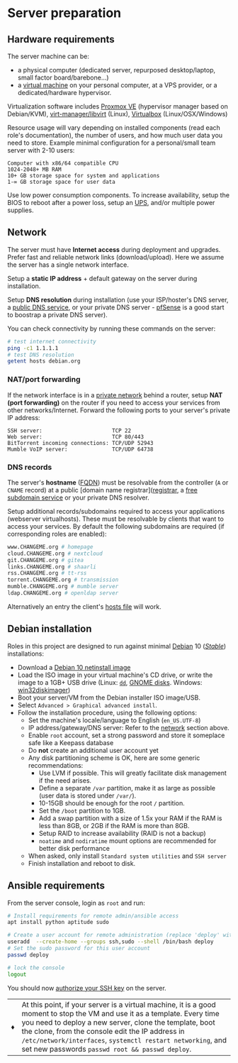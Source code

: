 # Server preparation

## Hardware requirements

The server machine can be:
 - a physical computer (dedicated server, repurposed desktop/laptop, small factor board/barebone...)
 - a [virtual machine](https://en.wikipedia.org/wiki/Virtualization) on your personal computer, at a VPS provider, or a dedicated/hardware hypervisor.

Virtualization software includes [Proxmox VE](https://en.wikipedia.org/wiki/Proxmox_Virtual_Environment) (hypervisor manager based on Debian/KVM), [virt-manager/libvirt](https://en.wikipedia.org/wiki/Virtual_Machine_Manager) (Linux), [Virtualbox](https://en.wikipedia.org/wiki/VirtualBox) (Linux/OSX/Windows)

Resource usage will vary depending on installed components (read each role's documentation), the number of users, and how much user data you need to store. Example minimal configuration for a personal/small team server with 2-10 users:

```
Computer with x86/64 compatible CPU
1024-2048+ MB RAM
10+ GB storage space for system and applications
1-∞ GB storage space for user data
```

Use low power consumption components. To increase availability, setup the BIOS to reboot after a power loss, setup an [UPS](https://en.wikipedia.org/wiki/Uninterruptible_power_supply), and/or multiple power supplies.


## Network

The server must have **Internet access** during deployment and upgrades. Prefer fast and reliable network links (download/upload). Here we assume the server has a single network interface.

Setup a **static IP address** + default gateway on the server during installation.

Setup **DNS resolution** during installation (use your ISP/hoster's DNS server, a [public DNS service](https://en.wikipedia.org/wiki/Public_recursive_name_server), or your private DNS server - [pfSense](https://en.wikipedia.org/wiki/PfSense) is a good start to boostrap a private DNS server).

You can check connectivity by running these commands on the server:

```bash
# test internet connectivity
ping -c1 1.1.1.1
# test DNS resolution
getent hosts debian.org
```


### NAT/port forwarding

If the network interface is in a [private network](https://en.wikipedia.org/wiki/Private_network#Private_IPv4_addresses) behind a router, setup **NAT (port forwarding)** on the router if you need to access your services from other networks/Internet. Forward the following ports to your server's private IP address:

```
SSH server:                      TCP 22
Web server:                      TCP 80/443
BitTorrent incoming connections: TCP/UDP 52943
Mumble VoIP server:              TCP/UDP 64738
```


### DNS records

The server's **hostname** ([FQDN](https://en.wikipedia.org/wiki/Fully_qualified_domain_name)) must be resolvable from the controller (`A` or `CNAME` record) at a public [domain name registrar]([registrar](https://en.wikipedia.org/wiki/Domain_name_registrar), a [free subdomain service](https://freedns.afraid.org/domain/registry/) or your private DNS resolver.

Setup additional records/subdomains required to access your applications (webserver virtualhosts). These must be resolvable by clients that want to access your services. By default the following subdomains are required (if corresponding roles are enabled):

```bash
www.CHANGEME.org # homepage
cloud.CHANGEME.org # nextcloud
git.CHANGEME.org # gitea
links.CHANGEME.org # shaarli
rss.CHANGEME.org # tt-rss
torrent.CHANGEME.org # transmission
mumble.CHANGEME.org # mumble server
ldap.CHANGEME.org # openldap server
```

Alternatively an entry the client's [hosts file](https://en.wikipedia.org/wiki/Hosts_%28file%29) will work.


## Debian installation

Roles in this project are designed to run against minimal [Debian](https://www.debian.org/) 10 ([_Stable_](https://wiki.debian.org/DebianStable)) installations:

- Download a [Debian 10 netinstall image](https://cdimage.debian.org/debian-cd/current/amd64/iso-cd/)
- Load the ISO image in your virtual machine's CD drive, or write the image to a 1GB+ USB drive (Linux: [`dd`](https://wiki.archlinux.org/index.php/USB_flash_installation_media#In_GNU.2FLinux), [GNOME disks](https://www.techrepublic.com/article/how-to-create-disk-images-using-gnome-disk/). Windows: [win32diskimager](http://sourceforge.net/projects/win32diskimager/))
- Boot your server/VM from the Debian installer ISO image/USB.
- Select `Advanced > Graphical advanced install`.
- Follow the installation procedure, using the following options:
  - Set the machine's locale/language to English (`en_US.UTF-8`)
  - IP address/gateway/DNS server: Refer to the [network](#network) section above.
  - Enable `root` account, set a strong password and store it someplace safe like a Keepass database
  - Do **not** create an additional user account yet
  - Any disk partitioning scheme is OK, here are some generic recommendations:
    - Use LVM if possible. This will greatly facilitate disk management if the need arises.
    - Define a separate `/var` partition, make it as large as possible (user data is stored under `/var/`).
    - 10-15GB should be enough for the root `/` partition.
    - Set the `/boot` partition to 1GB.
    - Add a swap partition with a size of 1.5x your RAM if the RAM is less than 8GB, or 2GB if the RAM is more than 8GB.
    - Setup RAID to increase availability (RAID is not a backup)
    - `noatime` and `nodiratime` mount options are recommended for better disk performance
  - When asked, only install `Standard system utilities` and `SSH server`
  - Finish installation and reboot to disk.


## Ansible requirements

From the server console, login as `root` and run:

```bash
# Install requirements for remote admin/ansible access
apt install python aptitude sudo

# Create a user account for remote administration (replace 'deploy' with the desired account name)
useradd  --create-home --groups ssh,sudo --shell /bin/bash deploy
# Set the sudo password for this user account
passwd deploy

# lock the console
logout
```

You should now [authorize your SSH key](../README.md#installation) on the server.

|      |       |
|------|-------|
|  ♦  | At this point, if your server is a virtual machine, it is a good moment to stop the VM and use it as a template. Every time you need to deploy a new server, clone the template, boot the clone, from the console edit the IP address in `/etc/network/interfaces`, `systemctl restart networking`, and set new passwords `passwd root && passwd deploy`. |
